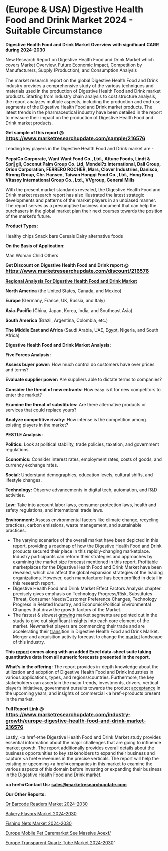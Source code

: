 # (Europe & USA) Digestive Health Food and Drink Market 2024 - Suitable Circumstance

<strong>Digestive Health Food and Drink Market Overview with significant CAGR during 2024-2030</strong>

New Research Report on Digestive Health Food and Drink Market which covers Market Overview, Future Economic Impact, Competition by Manufacturers, Supply (Production), and Consumption Analysis

The market research report on the global Digestive Health Food and Drink industry provides a comprehensive study of the various techniques and materials used in the production of Digestive Health Food and Drink market products. Starting from industry chain analysis to cost structure analysis, the report analyzes multiple aspects, including the production and end-use segments of the Digestive Health Food and Drink market products. The latest trends in the pharmaceutical industry have been detailed in the report to measure their impact on the production of Digestive Health Food and Drink market products.

<strong>Get sample of this report @ <a href=https://www.marketresearchupdate.com/sample/216576><font size=3 color=#0000ff>https://www.marketresearchupdate.com/sample/216576</font></a></strong>

Leading key players in the Digestive Health Food and Drink market are -

<strong>PepsiCo Corporate, Want Want Food Co., Ltd., Attune Foods, Lindt & Sprgli, Coconut Palm Group Co. Ltd, Mondel?z International, Dali Group, Orion Corporation, FERRERO ROCHER, Mars, Clover Industries, Danisco, Strong Group, Chr. Hansen, Taiwan Hongqi Food Co., Ltd., Hong Kong Vitasoy International Group Co., Ltd., VVgroup, General Mills</strong>

With the present market standards revealed, the Digestive Health Food and Drink market research report has also illustrated the latest strategic developments and patterns of the market players in an unbiased manner. The report serves as a presumptive business document that can help the purchasers in the global market plan their next courses towards the position of the market’s future.

<strong>Product Types:</strong>

Healthy chips
Snack bars
Cereals
Dairy alternative foods

<strong>On the Basis of Application:</strong>

Man
Woman
Child
Others

<strong>Get Discount on Digestive Health Food and Drink report @ <a href=https://www.marketresearchupdate.com/discount/216576><font size=3 color=#0000ff>https://www.marketresearchupdate.com/discount/216576</font></a></strong>

<strong><u><b>Regional Analysis For Digestive Health Food and Drink Market</b></u></strong>

<strong><b>North America</b></strong> (the United States, Canada, and Mexico)

<strong><b>Europe </b></strong>(Germany, France, UK, Russia, and Italy)

<strong><b>Asia-Pacific</b></strong> (China, Japan, Korea, India, and Southeast Asia)

<strong><b>South America</b></strong> (Brazil, Argentina, Colombia, etc.)

<strong><b>The Middle East and Africa</b></strong> (Saudi Arabia, UAE, Egypt, Nigeria, and South Africa)

<strong>Digestive Health Food and Drink Market Analysis:</strong>

<strong>Five Forces Analysis:</strong>

<strong>Assess buyer power:</strong> How much control do customers have over prices and terms?

<strong>Evaluate supplier power:</strong> Are suppliers able to dictate terms to companies?

<strong>Consider the threat of new entrants:</strong> How easy is it for new competitors to enter the market?

<strong>Examine the threat of substitutes:</strong> Are there alternative products or services that could replace yours?

<strong>Analyze competitive rivalry:</strong> How intense is the competition among existing players in the market?

<strong>PESTLE Analysis:</strong>

<strong>Politics:</strong> Look at political stability, trade policies, taxation, and government regulations.

<strong>Economics:</strong> Consider interest rates, employment rates, costs of goods, and currency exchange rates.

<strong>Social:</strong> Understand demographics, education levels, cultural shifts, and lifestyle changes.

<strong>Technology:</strong> Observe advancements in digital tech, automation, and R&D activities.

<strong>Law:</strong> Take into account labor laws, consumer protection laws, health and safety regulations, and international trade laws.

<strong>Environment:</strong> Assess environmental factors like climate change, recycling practices, carbon emissions, waste management, and sustainable practices.

<ul>
  <li>The varying scenarios of the overall market have been depicted in this report, providing a roadmap of how the Digestive Health Food and Drink products secured their place in this rapidly-changing marketplace. Industry participants can reform their strategies and approaches by examining the market size forecast mentioned in this report. Profitable marketplaces for the Digestive Health Food and Drink Market have been revealed, which can affect the global expansion strategies of the leading organizations. However, each manufacturer has been profiled in detail in this research report.</li>
  <li>Digestive Health Food and Drink Market Effect Factors Analysis chapter precisely gives emphasis on Technology Progress/Risk, Substitutes Threat, Consumer Needs/Customer Preference Changes, Technology Progress in Related Industry, and Economic/Political Environmental Changes that draw the growth factors of the Market.</li>
  <li>The fastest &amp; slowest <a href=ASDF991299>growing</a> market segments are pointed out in the study to give out significant insights into each core element of the market. Newmarket players are commencing their trade and are accelerating their <a href=>trans</a>ition in Digestive Health Food and Drink Market. Merger and acquisition activity forecast to change the <a href=>market</a> landscape of this industry.</li>
</ul>
<strong>This <a href=>report</a> comes along with an added Excel data-sheet suite taking quantitative data from all numeric forecasts presented in the report.</strong>

<strong>What’s in the offering:</strong> The report provides in-depth knowledge about the utilization and adoption of Digestive Health Food and Drink Industries in various applications, types, and regions/countries. Furthermore, the key stakeholders can ascertain the major trends, investments, drivers, vertical player’s initiatives, government pursuits towards the product <a href=ASDF881288>acceptance</a> in the upcoming years, and insights of commercial <a href=>products</a> present in the market.

<strong>Full Report Link @ <a href=https://www.marketresearchupdate.com/industry-growth/europe-digestive-health-food-and-drink-market-216576><font size=3 color=#0000ff>https://www.marketresearchupdate.com/industry-growth/europe-digestive-health-food-and-drink-market-216576</font></a></strong>

Lastly, <a href=>the</a> Digestive Health Food and Drink Market study provides essential information about the major challenges that are going to influence market growth. The report additionally provides overall details about the business opportunities to key stakeholders to expand their business and capture <a href=>revenues</a> in the precise verticals. The report will help the existing or upcoming <a href=>companies</a> in this market to examine the various aspects of this domain before investing or expanding their business in the Digestive Health Food and Drink market.

<strong><a href=><strong>Contact Us:</strong></a></strong>
<strong>sales@marketresearchupdate.com</strong>

<strong>Our Other Reports:</strong>

<a href=https://www.linkedin.com/pulse/qr-barcode-readers-market-size-growth-set-surge>Qr Barcode Readers Market 2024-2030</a>

<a href=https://www.linkedin.com/pulse/bakery-flavors-market-report-2023-top-company>Bakery Flavors Market 2024-2030</a>

<a href=https://www.linkedin.com/pulse/fishing-nets-market-size-industry-growth-factors>Fishing Nets Market 2024-2030</a>

<a href=https://www.linkedin.com/pulse/europe-mobile-pet-caremarket-see-massive-aoexf/>Europe Mobile Pet Caremarket See Massive Aoexf/</a>

<a href=https://www.linkedin.com/pulse/europe-transparent-quartz-tube-market-hqtxc/>Europe Transparent Quartz Tube Market 2024-2030</a>"


